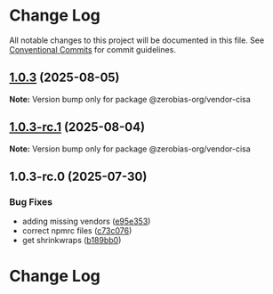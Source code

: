 # Change Log

All notable changes to this project will be documented in this file.
See [Conventional Commits](https://conventionalcommits.org) for commit guidelines.

## [1.0.3](https://github.com/zerobias-org/vendor/compare/@zerobias-org/vendor-cisa@1.0.3-rc.1...@zerobias-org/vendor-cisa@1.0.3) (2025-08-05)

**Note:** Version bump only for package @zerobias-org/vendor-cisa





## [1.0.3-rc.1](https://github.com/zerobias-org/vendor/compare/@zerobias-org/vendor-cisa@1.0.3-rc.0...@zerobias-org/vendor-cisa@1.0.3-rc.1) (2025-08-04)

**Note:** Version bump only for package @zerobias-org/vendor-cisa





## 1.0.3-rc.0 (2025-07-30)


### Bug Fixes

* adding missing vendors ([e95e353](https://github.com/zerobias-org/vendor/commit/e95e35309a1812973f4536f535eee460edc5414c))
* correct npmrc files ([c73c076](https://github.com/zerobias-org/vendor/commit/c73c0761e1e567cc0c2f0f8179725016d11caf8c))
* get shrinkwraps ([b189bb0](https://github.com/zerobias-org/vendor/commit/b189bb0cf53ad66427530ccc0eab7824527942d3))





# Change Log
